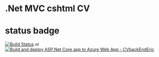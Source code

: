 # .Net MVC cshtml CV
# status badge
[![Build Status](https://dev.azure.com/ericfaraut/CV/_apis/build/status/ericDev1o.CV?branchName=main)](https://dev.azure.com/ericfaraut/CV/_build/latest?definitionId=1&branchName=main)
or
[![Build and deploy ASP.Net Core app to Azure Web App - CVbackEndEric](https://github.com/ericDev1o/CV/actions/workflows/main_cvbackenderic.yml/badge.svg?branch=main&event=workflow_run)](https://github.com/ericDev1o/CV/actions/workflows/main_cvbackenderic.yml)

